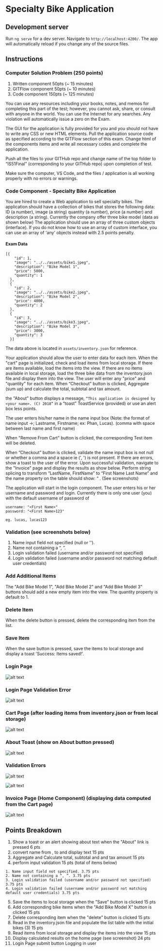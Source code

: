 # Specialty Bike Application

## Development server

Run `ng serve` for a dev server. Navigate to `http://localhost:4200/`. The app will automatically reload if you change any of the source files.

## Instructions

### Computer Solution Problem (250 points)

1. Written component 50pts (~ 15 minutes)
2. GITFlow component 50pts (~ 10 minutes)
3. Code component 150pts (~ 125 minutes)

You can use any resources including  your books, notes, and memos for completing this part of the test; however, you cannot ask, share, or consult with anyone in the world. You can use the Internet for any searches. Any violation will automatically issue a zero on the Exam.

The GUI for the application is fully provided for you and you should not have to write any CSS or new HTML elements. Pull the application source code as specified according to the GITFlow section of this exam. Change html of the components items and write all necessary codes and complete the application.

Push all the files to your GITHub repo and change name of the top folder to “IS51Final” (corresponding to your GITHub repo) upon completion of test.

Make sure the computer, VS Code, and the files / application is all working properly with no errors or warnings.

### Code Component - Specialty Bike Application

You are hired to create a Web application to sell specialty bikes. The application should have a collection of bikes that stores the following data: ID (a number), image (a string) quantity (a number), price (a number) and description (a string). Currently the company offer three bike model (data as shown below) The application should use an array of three custom objects (interface). If you do not know how to use an array of custom interface, you can use an array of 'any' objects instead with 2.5 points penalty.

#### Exam Data
```
[{
    "id": 1,
    "image": "../../assets/bike1.jpeg",
    "description": "Bike Model 1",
    "price": 5000,
    "quantity": 1
  },
  {
    "id": 2,
    "image": "../../assets/bike2.jpeg",
    "description": "Bike Model 2",
    "price": 4000,
    "quantity": 2
  },
  {
    "id": 3,
    "image": "../../assets/bike3.jpeg",
    "description": "Bike Model 3",
    "price": 3000,
    "quantity": 3
  }]
```

The data above is located in ```assets/inventory.json``` for reference. 

Your application should allow the user to enter data for each item. When the "cart" page is initialized, check and load items from local storage. If there are items available, load the items into the view. If there are no items available in local storage, load the three bike data from the inventory.json file and display them into the view. The user will enter any "price" and "quantity" for each item. When “Checkout” button is clicked, Aggregate (sum up) and calculate the total, subtotal and tax amount.


the "About" button displays a message, ```“This application is designed by <your name>. (C) 2018”``` in a “toast” ToastService (provided) or use an alert box less points.

The user enters his/her name in the name input box (Note: the format of name input ->; Lastname, Firstname; ex: Phan, Lucas). (comma with space between last name and first name) 

When "Remove From Cart" button is clicked, the corresponding Test item will be deleted.

When “Checkout” button is clicked, validate the name input box is not null or whether a comma and a space ie (', ') is not present. If there are errors, show a toast to the user of the error. Upon successful validation, navigate to the "Invoice" page and display the results as show below. Perform string splicing to transform “LastName, FirstName” to “First Name Last Name” and the name property on the table should show: “<First Name> <Last Name>. (See screenshots)

The application will start in the login component. The user enters his or her username and password and login. Currently there is only one user (you) with the default username of password of 

```
username: "<First Name>"
password: "<First Name>123"

eg. lucas, lucas123
```

### Validation (see screenshots below)

1. Name input field not specified (null or '').
2. Name not containing a “, ”.
3. Login validation failed (username and/or password not specified)
4. Login validation failed (username and/or password not matching default user credentials)

### Add Additional Items

The "Add Bike Model 1", "Add Bike Model 2" and "Add Bike Model 3" buttons should add a new empty item into the view. The quantity property is default to 1.

### Delete Item

When the delete button is pressed, delete the corresponding item from the list.

### Save Item

When the save button is pressed, save the items to local storage and display a toast 'Success: Items saved!'.

### Login Page
![alt text](./img/1.png)

### Login Page Validation Error
![alt text](./img/2.png)

### Cart Page (after loading items from inventory.json or from local storage)
![alt text](./img/4.png)

### About Toast (show on About button pressed)
![alt text](./img/3.png)

### Validation Errors

![alt text](./img/6.png)

![alt text](./img/7.png)

### Invoice Page (Home Component) (displaying data computed from the Cart page)
![alt text](./img/5.png)

## Points Breakdown

1. Show a toast or an alert showing about text when the "About" link is pressed 6 pts
2. convert name from <Last Name>, <First Name> to <First Name> <Last Name> and display text 15 pts
3. Aggregate and Calculate total, subtotal and and tax amount 15 pts
4. perform input validation 15 pts (total of items below)
  ```
1. Name input field not specified. 3.75 pts
2. Name not containing a “, ”. 3.75 pts
3. Login validation failed (username and/or password not specified) 3.75 pts
4. Login validation failed (username and/or password not matching default user credentials) 3.75 pts
  ```
5. Save the items to local storage when the "Save" button is clicked 15 pts
6. Add corresponding bike items when the "Add Bike Model X" button is clicked 15 pts
7. Delete corresponding item when the "delete" button is clicked 15 pts
8. Read in the inventory.json file and populate the list table with the initial bikes (3) 15 pts
9. Read items from local storage and display the items into the view 15 pts
10. Display calculated results on the home page (see screenshot) 24 pts
11. Login Page submit button Logging in user